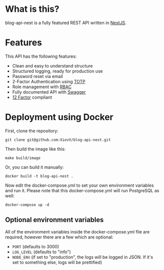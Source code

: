 # What is this?
blog-api-nest is a fully featured REST API written in [NestJS](https://nestjs.com/).

# Features
This API has the following features:
- Clean and easy to understand structure
- Structured logging, ready for production use
- Password reset via email
- 2-Factor Authentication using [TOTP](https://en.wikipedia.org/wiki/Time-based_one-time_password)
- Role management with [RBAC](https://en.wikipedia.org/wiki/Role-based_access_control)
- Fully documented API with [Swagger](https://swagger.io/)
- [12 Factor](https://12factor.net/) compliant

# Deployment using Docker
First, clone the repository:
```shell
git clone git@github.com:XiovV/blog-api-nest.git
```
Then build the image like this:
```shell
make build/image
```
Or, you can build it manually:
```shell
docker build -t blog-api-nest .
```
Now edit the docker-compose.yml to set your own environment variables and run it. Please note that this docker-compose.yml will run PostgreSQL as well:
```shell
docker-compose up -d
```
## Optional environment variables
All of the environment variables inside the docker-compose.yml file are required, however there are a few which are optional:
- `PORT` (defaults to 3000)
- `LOG_LEVEL` (defaults to "info")
- `NODE_ENV` (if set to "production", the logs will be logged in JSON. If it's set to something else, logs will be prettified)